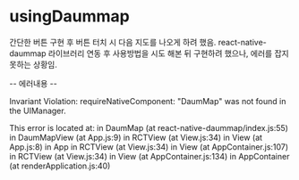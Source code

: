 # usingDaummap

간단한 버튼 구현 후 버튼 터치 시 다음 지도를 나오게 하려 했음.
react-native-daummap 라이브러리 연동 후 사용방법을 시도 해본 뒤 구현하려 했으나, 에러를 잡지 못하는 상황임.

-- 에러내용 --

Invariant Violation: requireNativeComponent: "DaumMap" was not found in the UIManager.

This error is located at:
in DaumMap (at react-native-daummap/index.js:55)
in DaumMapView (at App.js:9)
in RCTView (at View.js:34)
in View (at App.js:8)
in App
in RCTView (at View.js:34)
in View (at AppContainer.js:107)
in RCTView (at View.js:34)
in View (at AppContainer.js:134)
in AppContainer (at renderApplication.js:40)
